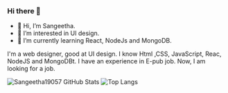 ### Hi there 👋

<!--
**jadore-coder/jadore-coder** is a ✨ _special_ ✨ repository because its `README.md` (this file) appears on your GitHub profile.

Here are some ideas to get you started:-->

- 👋 Hi, I’m Sangeetha.
- 👀 I’m interested in UI design.
- 🌱 I’m currently learning React, NodeJs and MongoDB.


I'm a web designer, good at UI design. I know Html ,CSS, JavaScript, Reac, NodeJS and MongoDBt. I have an experience in E-pub job. Now, I am looking for a job. 

<!-- Github Stats for repos -->
![Sangeetha19057 GitHub Stats](https://github-readme-stats.vercel.app/api?username=Sangeetha19057&theme=dark&show_icons=true&count_private=true)
![Top Langs](https://github-readme-stats.vercel.app/api/top-langs/?username=Sangeetha19057&theme=dark)


